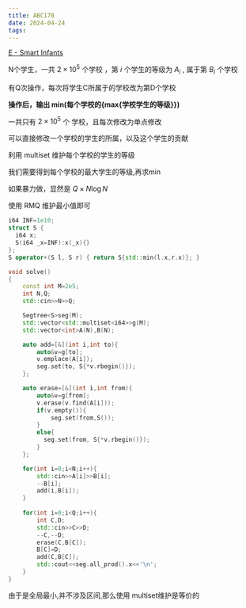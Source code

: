 ```yaml
---
title: ABC170
date: 2024-04-24
tags:
---
```


[E - Smart Infants](https://atcoder.jp/contests/abc170/tasks/abc170_e)

N个学生，一共 $2\times 10^5$ 个学校 ，第 $i$ 个学生的等级为 $A_i$ , 属于第 $B_i$ 个学校  

有Q次操作，每次将学生C所属于的学校改为第D个学校  

**操作后，输出 min(每个学校的{max{学校学生的等级}})**

一共只有 $2 \times 10^5$ 个 学校，且每次修改为单点修改  

可以直接修改一个学校的学生的所属，以及这个学生的贡献  

利用 multiset 维护每个学校的学生的等级  

我们需要得到每个学校的最大学生的等级,再求min  

如果暴力做，显然是 $Q \times N  \log{N}$  

使用 RMQ 维护最小值即可  


```cpp
i64 INF=1e10;
struct S {
  i64 x;
  S(i64 _x=INF):x(_x){}
};
S operator+(S l, S r) { return S{std::min(l.x,r.x)}; }

void solve()
{
    const int M=2e5;
    int N,Q;
    std::cin>>N>>Q;

    Segtree<S>seg(M);
    std::vector<std::multiset<i64>>g(M);
    std::vector<int>A(N),B(N);

    auto add=[&](int i,int to){
        auto&v=g[to];
        v.emplace(A[i]);
        seg.set(to, S{*v.rbegin()});
    };

    auto erase=[&](int i,int from){
        auto&v=g[from];
        v.erase(v.find(A[i]));
        if(v.empty()){
            seg.set(from,S());
        }
        else{
          seg.set(from, S{*v.rbegin()});
        }
    };

    for(int i=0;i<N;i++){
        std::cin>>A[i]>>B[i];
        --B[i];
        add(i,B[i]);
    }
    
    for(int i=0;i<Q;i++){
        int C,D;
        std::cin>>C>>D;
        --C,--D;
        erase(C,B[C]);
        B[C]=D;
        add(C,B[C]);
        std::cout<<seg.all_prod().x<<'\n';
    }
}
```

由于是全局最小,并不涉及区间,那么使用 multiset维护是等价的  




